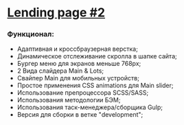 # [Lending page #2](https://vansalivan.github.io/lending-page-2/) 
### Функционал:
- Адаптивная и кроссбраузерная верстка;
- Динамическое отслеживание скролла в шапке сайта;
- Бургер меню для экранов меньше 768px; 
- 2 Вида слайдера Main & Lots;
- Свайпер Main для мобильных устройств;
- Простое применения CSS animations для Main slider;
- Использование препроцессора SCSS/SASS;
- Использования методологии БЭМ;
- Использования таск-менеджера/сборщика Gulp; 
- Версия для сборки в ветке "development";
